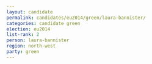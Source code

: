 ```yaml
---
layout: candidate
permalink: candidates/eu2014/green/laura-bannister/
categories: candidate green
election: eu2014
list-rank: 2
person: laura-bannister
region: north-west
party: green
---
```

